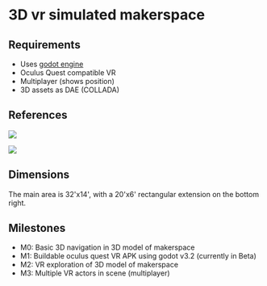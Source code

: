 # 3D vr simulated makerspace

## Requirements

- Uses [godot engine](http://godotengine.org)
- Oculus Quest compatible VR
- Multiplayer (shows position)
- 3D assets as DAE (COLLADA)


## References

![](https://github.com/smartin015/l2_makerspace/raw/master/images/sketch.jpeg)

![](https://github.com/smartin015/l2_makerspace/raw/master/images/floorplan.png)

## Dimensions

The main area is 32'x14', with a 20'x6' rectangular extension on the bottom right.

## Milestones

- M0: Basic 3D navigation in 3D model of makerspace
- M1: Buildable oculus quest VR APK using godot v3.2 (currently in Beta)
- M2: VR exploration of 3D model of makerspace
- M3: Multiple VR actors in scene (multiplayer) 

